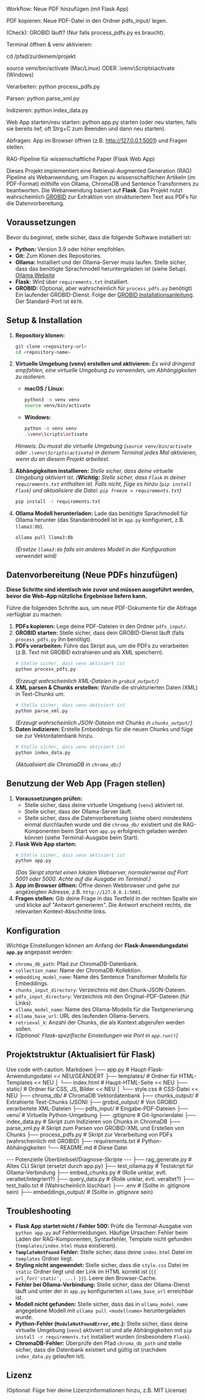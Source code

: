 Workflow: Neue PDF hinzufügen (mit Flask App)

PDF kopieren: Neue PDF-Datei in den Ordner pdfs_input/ legen.

(Check): GROBID läuft? (Nur falls process_pdfs.py es braucht).

Terminal öffnen & venv aktivieren:

cd /pfad/zu/deinem/projekt

source venv/bin/activate (Mac/Linux) ODER .\venv\Scripts\activate (Windows)

Verarbeiten: python process_pdfs.py

Parsen: python parse_xml.py

Indizieren: python index_data.py

Web App starten/neu starten: python app.py starten (oder neu starten, falls sie bereits lief, oft Strg+C zum Beenden und dann neu starten).

Abfragen: App im Browser öffnen (z.B. http://127.0.0.1:5001) und Fragen stellen.





 RAG-Pipeline für wissenschaftliche Paper (Flask Web App)

Dieses Projekt implementiert eine Retrieval-Augmented Generation (RAG) Pipeline als Webanwendung, um Fragen zu wissenschaftlichen Artikeln (im PDF-Format) mithilfe von Ollama, ChromaDB und Sentence Transformers zu beantworten. Die Webanwendung basiert auf **Flask**. Das Projekt nutzt wahrscheinlich [GROBID](https://github.com/kermitt2/grobid) zur Extraktion von strukturiertem Text aus PDFs für die Datenvorbereitung.

## Voraussetzungen

Bevor du beginnst, stelle sicher, dass die folgende Software installiert ist:

*   **Python:** Version 3.9 oder höher empfohlen.
*   **Git:** Zum Klonen des Repositories.
*   **Ollama:** Installiert und der Ollama-Server muss laufen. Stelle sicher, dass das benötigte Sprachmodell heruntergeladen ist (siehe Setup). [Ollama Website](https://ollama.com/)
*   **Flask:** Wird über `requirements.txt` installiert.
*   **GROBID:** (Optional, aber wahrscheinlich für `process_pdfs.py` benötigt) Ein laufender GROBID-Dienst. Folge der [GROBID Installationsanleitung](https://grobid.readthedocs.io/en/latest/Install-Grobid/). Der Standard-Port ist `8070`.

## Setup & Installation

1.  **Repository klonen:**
    ```bash
    git clone <repository-url>
    cd <repository-name>
    ```

2.  **Virtuelle Umgebung (venv) erstellen und aktivieren:**
    *Es wird dringend empfohlen, eine virtuelle Umgebung zu verwenden, um Abhängigkeiten zu isolieren.*

    *   **macOS / Linux:**
        ```bash
        python3 -m venv venv
        source venv/bin/activate
        ```
    *   **Windows:**
        ```bash
        python -m venv venv
        .\venv\Scripts\activate
        ```
    *Hinweis: Du musst die virtuelle Umgebung (`source venv/bin/activate` oder `.\venv\Scripts\activate`) in deinem Terminal jedes Mal aktivieren, wenn du an diesem Projekt arbeitest.*

3.  **Abhängigkeiten installieren:**
    *Stelle sicher, dass deine virtuelle Umgebung aktiviert ist.*
    *(**Wichtig:** Stelle sicher, dass `Flask` in deiner `requirements.txt` enthalten ist. Falls nicht, füge es hinzu (`pip install Flask`) und aktualisiere die Datei: `pip freeze > requirements.txt`)*
    ```bash
    pip install -r requirements.txt
    ```

4.  **Ollama Modell herunterladen:**
    Lade das benötigte Sprachmodell für Ollama herunter (das Standardmodell ist in `app.py` konfiguriert, z.B. `llama3:8b`).
    ```bash
    ollama pull llama3:8b
    ```
    *(Ersetze `llama3:8b` falls ein anderes Modell in der Konfiguration verwendet wird)*

## Datenvorbereitung (Neue PDFs hinzufügen)

**Diese Schritte sind identisch wie zuvor und müssen ausgeführt werden, bevor die Web-App nützliche Ergebnisse liefern kann.**

Führe die folgenden Schritte aus, um neue PDF-Dokumente für die Abfrage verfügbar zu machen:

1.  **PDFs kopieren:** Lege deine PDF-Dateien in den Ordner `pdfs_input/`.
2.  **GROBID starten:** Stelle sicher, dass dein GROBID-Dienst läuft (falls `process_pdfs.py` ihn benötigt).
3.  **PDFs verarbeiten:** Führe das Skript aus, um die PDFs zu verarbeiten (z.B. Text mit GROBID extrahieren und als XML speichern).
    ```bash
    # Stelle sicher, dass venv aktiviert ist
    python process_pdfs.py
    ```
    *(Erzeugt wahrscheinlich XML-Dateien in `grobid_output/`)*
4.  **XML parsen & Chunks erstellen:** Wandle die strukturierten Daten (XML) in Text-Chunks um.
    ```bash
    # Stelle sicher, dass venv aktiviert ist
    python parse_xml.py
    ```
    *(Erzeugt wahrscheinlich JSON-Dateien mit Chunks in `chunks_output/`)*
5.  **Daten indizieren:** Erstelle Embeddings für die neuen Chunks und füge sie zur Vektordatenbank hinzu.
    ```bash
    # Stelle sicher, dass venv aktiviert ist
    python index_data.py
    ```
    *(Aktualisiert die ChromaDB in `chroma_db/`)*

## Benutzung der Web App (Fragen stellen)

1.  **Voraussetzungen prüfen:**
    *   Stelle sicher, dass deine virtuelle Umgebung (`venv`) aktiviert ist.
    *   Stelle sicher, dass der Ollama-Server läuft.
    *   Stelle sicher, dass die Datenvorbereitung (siehe oben) mindestens einmal durchlaufen wurde und die `chroma_db/` existiert und die RAG-Komponenten beim Start von `app.py` erfolgreich geladen werden können (siehe Terminal-Ausgabe beim Start).
2.  **Flask Web App starten:**
    ```bash
    # Stelle sicher, dass venv aktiviert ist
    python app.py
    ```
    *(Das Skript startet einen lokalen Webserver, normalerweise auf Port 5001 oder 5000. Achte auf die Ausgabe im Terminal.)*
3.  **App im Browser öffnen:** Öffne deinen Webbrowser und gehe zur angezeigten Adresse, z.B. `http://127.0.0.1:5001`.
4.  **Fragen stellen:** Gib deine Frage in das Textfeld in der rechten Spalte ein und klicke auf "Antwort generieren". Die Antwort erscheint rechts, die relevanten Kontext-Abschnitte links.

## Konfiguration

Wichtige Einstellungen können am Anfang der **Flask-Anwendungsdatei `app.py`** angepasst werden:

*   `chroma_db_path`: Pfad zur ChromaDB-Datenbank.
*   `collection_name`: Name der ChromaDB-Kollektion.
*   `embedding_model_name`: Name des Sentence Transformer Modells für Embeddings.
*   `chunks_input_directory`: Verzeichnis mit den Chunk-JSON-Dateien.
*   `pdfs_input_directory`: Verzeichnis mit den Original-PDF-Dateien (für Links).
*   `ollama_model_name`: Name des Ollama-Modells für die Textgenerierung.
*   `ollama_base_url`: URL des laufenden Ollama-Servers.
*   `retrieval_k`: Anzahl der Chunks, die als Kontext abgerufen werden sollen.
*   *(Optional: Flask-spezifische Einstellungen wie Port in `app.run()`)*

## Projektstruktur (Aktualisiert für Flask)
Use code with caution.
Markdown
├── app.py # Haupt-Flask-Anwendungsdatei << NEU/GEÄNDERT
├── templates/ # Ordner für HTML-Templates << NEU
│ └── index.html # Haupt-HTML-Seite << NEU
├── static/ # Ordner für CSS, JS, Bilder << NEU
│ └── style.css # CSS-Datei << NEU
├── chroma_db/ # ChromaDB Vektordatenbank
├── chunks_output/ # Extrahierte Text-Chunks (JSON)
├── grobid_output/ # Von GROBID verarbeitete XML-Dateien
├── pdfs_input/ # Eingabe-PDF-Dateien
├── venv/ # Virtuelle Python-Umgebung
├── .gitignore # Git-Ignorierdatei
├── index_data.py # Skript zum Indizieren von Chunks in ChromaDB
├── parse_xml.py # Skript zum Parsen von GROBID-XML und Erstellen von Chunks
├── process_pdfs.py # Skript zur Verarbeitung von PDFs (wahrscheinlich mit GROBID)
├── requirements.txt # Python-Abhängigkeiten
└── README.md # Diese Datei

--- Potenzielle Überbleibsel/Diagnose-Skripte ---
├── rag_generate.py # Altes CLI Skript (ersetzt durch app.py)
├── test_ollama.py # Testskript für Ollama-Verbindung
├── embed_chunks.py # (Rolle unklar, evtl. veraltet/integriert?)
├── query_data.py # (Rolle unklar, evtl. veraltet?)
├── test_hallo.txt # (Wahrscheinlich löschbar)
├── .env # (Sollte in .gitignore sein)
├── embeddings_output/ # (Sollte in .gitignore sein)
## Troubleshooting

*   **Flask App startet nicht / Fehler 500:** Prüfe die Terminal-Ausgabe von `python app.py` auf Fehlermeldungen. Häufige Ursachen: Fehler beim Laden der RAG-Komponenten, Syntaxfehler, Template nicht gefunden (`templates/index.html` muss existieren).
*   **`TemplateNotFound` Fehler:** Stelle sicher, dass deine `index.html` Datei im `templates` Ordner liegt.
*   **Styling nicht angewendet:** Stelle sicher, dass die `style.css` Datei im `static` Ordner liegt und der Link im HTML korrekt ist (`{{ url_for('static', ...) }}`). Leere den Browser-Cache.
*   **Fehler bei Ollama-Verbindung:** Stelle sicher, dass der Ollama-Dienst läuft und unter der in `app.py` konfigurierten `ollama_base_url` erreichbar ist.
*   **Modell nicht gefunden:** Stelle sicher, dass das in `ollama_model_name` angegebene Modell mit `ollama pull <modellname>` heruntergeladen wurde.
*   **Python-Fehler (`ModuleNotFoundError`, etc.):** Stelle sicher, dass deine virtuelle Umgebung (`venv`) aktiviert ist und alle Abhängigkeiten mit `pip install -r requirements.txt` installiert wurden (insbesondere `Flask`).
*   **ChromaDB-Fehler:** Überprüfe den Pfad `chroma_db_path` und stelle sicher, dass die Datenbank existiert und gültig ist (nachdem `index_data.py` gelaufen ist).

## Lizenz

(Optional: Füge hier deine Lizenzinformationen hinzu, z.B. MIT License)